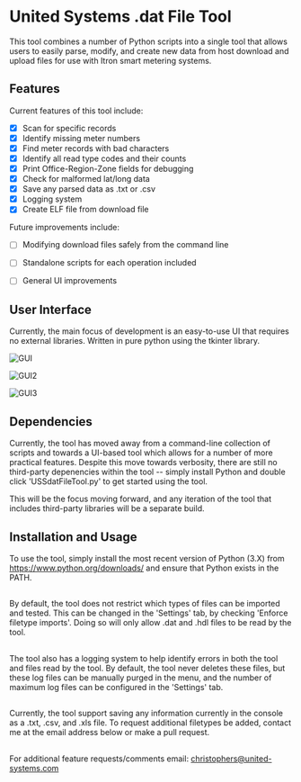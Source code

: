 # United Systems .dat File Tool

This tool combines a number of Python scripts into a single tool that allows users to easily parse, modify, and create new data from host download and upload files for use with Itron smart metering systems. 

## Features
Current features of this tool include:
- [x] Scan for specific records 
- [x] Identify missing meter numbers
- [x] Find meter records with bad characters
- [x] Identify all read type codes and their counts
- [x] Print Office-Region-Zone fields for debugging
- [x] Check for malformed lat/long data
- [x] Save any parsed data as .txt or .csv
- [x] Logging system
- [x] Create ELF file from download file

Future improvements include:
- [ ] Modifying download files safely from the command line
- [ ] Standalone scripts for each operation included
- [ ] General UI improvements


## User Interface
Currently, the main focus of development is an easy-to-use UI that requires no external libraries. Written in pure python using the tkinter library. 

![GUI](https://imgur.com/oIk9ejv.png)

![GUI2](https://imgur.com/qm9E6Sx.png)

![GUI3](https://imgur.com/nrHMwxp.png)

## Dependencies
Currently, the tool has moved away from a command-line collection of scripts and towards a UI-based tool which allows for a number of more practical features. Despite this move towards verbosity, there are still no third-party depenencies within the tool -- simply install Python and double click 'USSdatFileTool.py' to get started using the tool. 

This will be the focus moving forward, and any iteration of the tool that includes third-party libraries will be a separate build. 

## Installation and Usage
To use the tool, simply install the most recent version of Python (3.X) from https://www.python.org/downloads/ and ensure that Python exists in the PATH. 

##

By default, the tool does not restrict which types of files can be imported and tested. This can be changed in the 'Settings' tab, by checking 'Enforce filetype imports'. Doing so will only allow .dat and .hdl files to be read by the tool. 

##

The tool also has a logging system to help identify errors in both the tool and files read by the tool. By default, the tool never deletes these files, but these log files can be manually purged in the menu, and the number of maximum log files can be configured in the 'Settings' tab. 

## 

Currently, the tool support saving any information currently in the console as a .txt, .csv, and .xls file. To request additional filetypes be added, contact me at the email address below or make a pull request. 

##

For additional feature requests/comments email: christophers@united-systems.com
